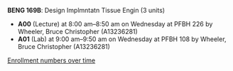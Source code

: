**BENG 169B**: Design Implmntatn Tissue Engin (3 units)

- **A00** (Lecture) at 8:00 am–8:50 am on Wednesday at PFBH 226 by Wheeler, Bruce Christopher (A13236281)
- **A01** (Lab) at 9:00 am–9:50 am on Wednesday at PFBH 108 by Wheeler, Bruce Christopher (A13236281)

[Enrollment numbers over time](./BENG169B.tsv)
